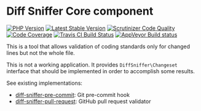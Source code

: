 Diff Sniffer Core component
===========================

[![PHP Version](https://img.shields.io/badge/php-%5E7.2-blue.svg)](https://packagist.org/packages/morozov/diff-sniffer-core)
[![Latest Stable Version](https://poser.pugx.org/morozov/diff-sniffer-core/v/stable)](https://packagist.org/packages/morozov/diff-sniffer-core)
[![Scrutinizer Code Quality](https://scrutinizer-ci.com/g/morozov/diff-sniffer-core/badges/quality-score.png)](https://scrutinizer-ci.com/g/morozov/diff-sniffer-core/)
[![Code Coverage](https://scrutinizer-ci.com/g/morozov/diff-sniffer-core/badges/coverage.png)](https://scrutinizer-ci.com/g/morozov/diff-sniffer-core/)
[![Travis CI Build Status](https://travis-ci.org/morozov/diff-sniffer-core.png)](https://travis-ci.org/morozov/diff-sniffer-core)
[![AppVeyor Build status](https://ci.appveyor.com/api/projects/status/fa9mr4yg36pf1kgc?svg=true)](https://ci.appveyor.com/project/morozov/diff-sniffer-core)

This is a tool that allows validation of coding standards only for changed lines but not the whole file.

This is not a working application. It provides `DiffSniffer\Changeset` interface that should be implemented in order to accomplish some results.

See existing implementations:
* [diff-sniffer-pre-commit](https://github.com/morozov/diff-sniffer-pre-commit): Git pre-commit hook
* [diff-sniffer-pull-request](https://github.com/morozov/diff-sniffer-pull-request): GitHub pull request validator
